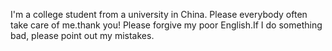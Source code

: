 I'm a college student from a university in China. Please everybody often take care of me.thank you!
Please forgive my poor English.If I do something bad, please point out my mistakes.

<!---
yunyun28846/yunyun28846 is a ✨ special ✨ repository because its `README.md` (this file) appears on your GitHub profile.
You can click the Preview link to take a look at your changes.
--->
